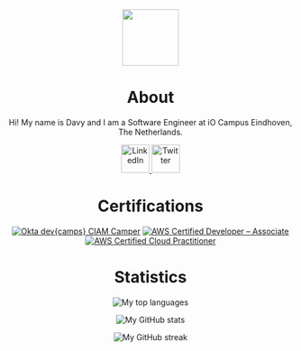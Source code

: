 <div align="center">
    <img width="100" src="https://avatars.githubusercontent.com/u/31407144?v=4">
    <h1>About</h1>
    <p>Hi! My name is Davy and I am a Software Engineer at iO Campus Eindhoven, The Netherlands.</p>
    <a href="https://www.linkedin.com/in/davydehaas98" target="_blank" rel="noopener noreferrer">
        <img width="50" src="https://cdn.jsdelivr.net/npm/simple-icons@3.0.1/icons/linkedin.svg" alt="LinkedIn">
    </a>
    <a href="https://twitter.com/davydehaas98" target="_blank" rel="noopener noreferrer">
        <img width="50" src="https://cdn.jsdelivr.net/npm/simple-icons@3.0.1/icons/twitter.svg" alt="Twitter">
    </a>
</div>

<div align="center">
    <h1>Certifications</h1>
    
<!--START_SECTION:badges-->
[![Okta dev{camps} CIAM Camper](https://images.credly.com/size/200x200/images/e79a4cee-1da2-4844-b8af-a2331a53652d/image.png)](http://www.credly.com/badges/769af9df-a436-421f-9da1-a406d8aef4c8 "Okta dev{camps} CIAM Camper")
[![AWS Certified Developer – Associate](https://images.credly.com/size/200x200/images/b9feab85-1a43-4f6c-99a5-631b88d5461b/image.png)](http://www.credly.com/badges/503b8b2f-2084-4c4a-adae-7fa828b2be9f "AWS Certified Developer – Associate")
[![AWS Certified Cloud Practitioner](https://images.credly.com/size/200x200/images/00634f82-b07f-4bbd-a6bb-53de397fc3a6/image.png)](http://www.credly.com/badges/22d29734-87a6-4e42-aed2-70c66ac34eb3 "AWS Certified Cloud Practitioner")
<!--END_SECTION:badges-->

</div>

<div align="center">
    <h1>Statistics</h1>
    <p>
        <img src="https://github-readme-stats.vercel.app/api/top-langs?username=davydehaas98&theme=algolia&count_private=true&layout=compact" alt="My top languages"/>
    </p>
    <p>
        <img src="https://github-readme-stats.vercel.app/api?username=davydehaas98&theme=algolia&show_icons=true&count_private=true" alt="My GitHub stats"/>
    </p>
    <p>
        <img align="center" src="https://github-readme-streak-stats.herokuapp.com/?user=davydehaas98&theme=algolia" alt="My GitHub streak" /></p>
    </p>
</div>
